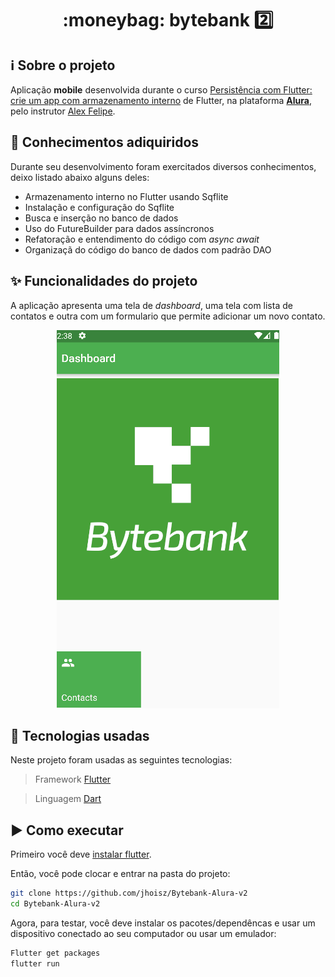 <h1 align="center"> :moneybag: bytebank 2️⃣  </h1>

## ℹ️ Sobre o projeto
Aplicação **mobile** desenvolvida durante o curso [Persistência com Flutter: crie um app com armazenamento interno](https://cursos.alura.com.br/course/flutter-persistencia-interna) de Flutter, na plataforma **[Alura](https://www.alura.com.br/)**, pelo instrutor [Alex Felipe](https://cursos.alura.com.br/user/alexfelipe). 

## :ledger: Conhecimentos adiquiridos 
Durante seu desenvolvimento foram exercitados diversos conhecimentos, deixo listado abaixo alguns deles:

- Armazenamento interno no Flutter usando Sqflite
- Instalação e configuração do Sqflite
- Busca e inserção no banco de dados
- Uso do FutureBuilder para dados assíncronos
- Refatoração e entendimento do código com *async await*
- Organizaçã do código do banco de dados com padrão DAO

## :sparkles: Funcionalidades do projeto
A aplicação apresenta uma tela de *dashboard*, uma tela com lista de contatos e outra com um formulario que permite adicionar um novo contato.

<p align="center">
  <img src="https://github.com/jhoisz/Bytebank-Alura-v2/blob/main/bytebankv2.gif" alt= "Gif colorido da aplicação desenvolvida realizando a operação de transferência." />
</p>

## :hammer: Tecnologias usadas
Neste projeto foram usadas as seguintes tecnologias:

> Framework [Flutter](https://flutter.dev/)

> Linguagem [Dart](https://dart.dev/)

## :arrow_forward: Como executar
Primeiro você deve [instalar flutter](https://docs.flutter.dev/get-started/install).

Então, você pode clocar e entrar na pasta do projeto:

```bash
git clone https://github.com/jhoisz/Bytebank-Alura-v2
cd Bytebank-Alura-v2
```

Agora, para testar, você deve instalar os pacotes/dependêncas e usar um dispositivo conectado ao seu computador ou usar um emulador:

```bash
Flutter get packages
flutter run
```
